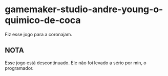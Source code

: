 # gamemaker-studio-andre-young-o-quimico-de-coca
Fiz esse jogo para a coronajam.
## NOTA
Esse jogo está descontinuado. Ele não foi levado a sério por min, o programador.